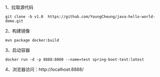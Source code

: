 1、拉取源代码

    git clone -b v1.0  https://github.com/YoungCheung/java-hello-world-demo.git
    
2、构建镜像

    mvn package docker:build
    
3、启动容器

    docker run -d -p 8888:8080 --name=test spring-boot-test:latest
    
4、浏览器访问：http://localhost:8888/
